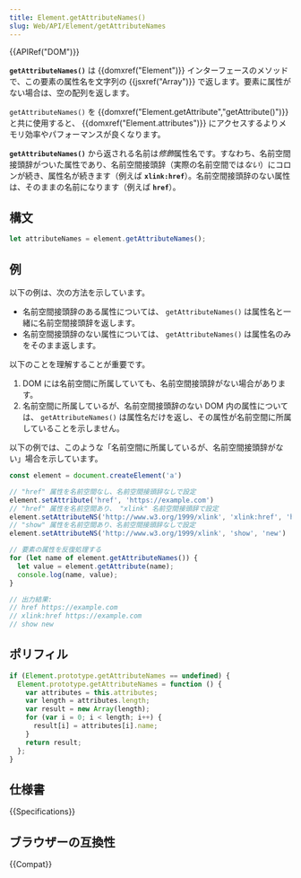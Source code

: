 ```yaml
---
title: Element.getAttributeNames()
slug: Web/API/Element/getAttributeNames
---
```

{{APIRef("DOM")}}

**`getAttributeNames()`** は {{domxref("Element")}} インターフェースのメソッドで、この要素の属性名を文字列の {{jsxref("Array")}} で返します。要素に属性がない場合は、空の配列を返します。

`getAttributeNames()` を {{domxref("Element.getAttribute","getAttribute()")}} と共に使用すると、 {{domxref("Element.attributes")}} にアクセスするよりメモリ効率やパフォーマンスが良くなります。

**`getAttributeNames()`** から返される名前は*修飾*属性名です。すなわち、名前空間接頭辞がついた属性であり、名前空間接頭辞（実際の名前空間では*ない*）にコロンが続き、属性名が続きます（例えば  **`xlink:href`**）。名前空間接頭辞のない属性は、そのままの名前になります（例えば **`href`**）。

## 構文

```js
let attributeNames = element.getAttributeNames();
```

## 例

以下の例は、次の方法を示しています。

- 名前空間接頭辞のある属性については、 `getAttributeNames()` は属性名と一緒に名前空間接頭辞を返します。
- 名前空間接頭辞のない属性については、 `getAttributeNames()` は属性名のみをそのまま返します。

以下のことを理解することが重要です。

1. DOM には名前空間に所属していても、名前空間接頭辞がない場合があります。
2. 名前空間に所属しているが、名前空間接頭辞のない DOM 内の属性については、 `getAttributeNames()` は属性名だけを返し、その属性が名前空間に所属していることを示しません。

以下の例では、このような「名前空間に所属しているが、名前空間接頭辞がない」場合を示しています。

```js
const element = document.createElement('a')

// "href" 属性を名前空間なし、名前空間接頭辞なしで設定
element.setAttribute('href', 'https://example.com')
// "href" 属性を名前空間あり、 "xlink" 名前空間接頭辞で設定
element.setAttributeNS('http://www.w3.org/1999/xlink', 'xlink:href', 'https://example.com')
// "show" 属性を名前空間あり、名前空間接頭辞なしで設定
element.setAttributeNS('http://www.w3.org/1999/xlink', 'show', 'new')

// 要素の属性を反復処理する
for (let name of element.getAttributeNames()) {
  let value = element.getAttribute(name);
  console.log(name, value);
}

// 出力結果:
// href https://example.com
// xlink:href https://example.com
// show new
```

## ポリフィル

```js
if (Element.prototype.getAttributeNames == undefined) {
  Element.prototype.getAttributeNames = function () {
    var attributes = this.attributes;
    var length = attributes.length;
    var result = new Array(length);
    for (var i = 0; i < length; i++) {
      result[i] = attributes[i].name;
    }
    return result;
  };
}
```

## 仕様書

{{Specifications}}

## ブラウザーの互換性

{{Compat}}
